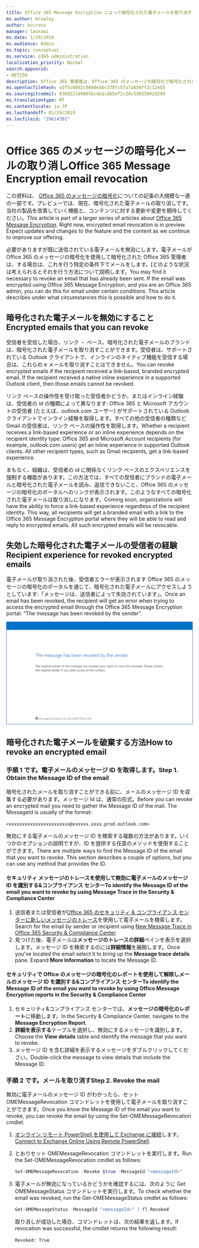 ```yaml
---
title: Office 365 Message Encryption によって暗号化された電子メールを取り消す
ms.author: krowley
author: kccross
manager: laurawi
ms.date: 1/29/2019
ms.audience: Admin
ms.topic: conceptual
ms.service: o365-administration
localization_priority: Normal
search.appverid:
- MET150
description: Office 365 管理者は、Office 365 のメッセージの暗号化で暗号化された電子メールの一部を取り消すことができます。
ms.openlocfilehash: a3f5c08d2c8660e56c378fc5fa7a850ff2c12eb5
ms.sourcegitcommit: 03b9221d9885bcde1cdb5df2c2dc5d835802d299
ms.translationtype: MT
ms.contentlocale: ja-JP
ms.lasthandoff: 01/29/2019
ms.locfileid: "29614391"
---
```

# <a name="office-365-message-encryption-email-revocation"></a><span data-ttu-id="c27f0-103">Office 365 のメッセージの暗号化メールの取り消し</span><span class="sxs-lookup"><span data-stu-id="c27f0-103">Office 365 Message Encryption email revocation</span></span>

<span data-ttu-id="c27f0-p101">この資料は、 [Office 365 のメッセージの暗号化](ome.md)についての記事の大規模な一連の一部です。プレビューでは、現在、暗号化された電子メールの取り消しです。当社の製品を改善していく機能と、コンテンツに対する更新や変更を期待してください。</span><span class="sxs-lookup"><span data-stu-id="c27f0-p101">This article is part of a larger series of articles about [Office 365 Message Encryption](ome.md). Right now, encrypted email revocation is in preview. Expect updates and changes to the feature and the content as we continue to improve our offering.</span></span>

<span data-ttu-id="c27f0-p102">必要がありますが既に送信されている電子メールを無効にします。電子メールが Office 365 のメッセージの暗号化を使用して暗号化された Office 365 管理者は、する場合は、これを行う特定の条件下でメールをします。[どのような状況は考えられるとそれを行う方法について説明します。</span><span class="sxs-lookup"><span data-stu-id="c27f0-p102">You may find it necessary to revoke an email that has already been sent. If the email was encrypted using Office 365 Message Encryption, and you are an Office 365 admin, you can do this for email under certain conditions. This article describes under what circumstances this is possible and how to do it.</span></span>
  
## <a name="encrypted-emails-that-you-can-revoke"></a><span data-ttu-id="c27f0-110">暗号化された電子メールを無効にすること</span><span class="sxs-lookup"><span data-stu-id="c27f0-110">Encrypted emails that you can revoke</span></span>

<span data-ttu-id="c27f0-p103">受信者を受信した場合、リンク ・ ベース、暗号化された電子メールのブランドは、暗号化された電子メールを取り消すことができます。受信者は、サポートされている Outlook クライアントで、インラインのネイティブ機能を受信する場合は、これらの e メールを取り消すことはできません。</span><span class="sxs-lookup"><span data-stu-id="c27f0-p103">You can revoke encrypted emails if the recipient received a link-based, branded encrypted email. If the recipient received a native inline experience in a supported Outlook client, then those emails cannot be revoked.</span></span>

<span data-ttu-id="c27f0-p104">リンク ベースの操作性を受け取った受信者かどうか、またはインライン経験は、受信者の id の種類によって異なります: Office 365 と Microsoft アカウントの受信者 (たとえば、outlook.com ユーザー) がサポートされている Outlook クライアントでインライン経験を取得します。すべての他の受信者の種類など Gmail の受信者は、リンク ベースの操作性を取得します。</span><span class="sxs-lookup"><span data-stu-id="c27f0-p104">Whether a recipient receives a link-based experience or an inline experience depends on the recipient identity type: Office 365 and Microsoft Account recipients (for example, outlook.com users) get an inline experience in supported Outlook clients. All other recipient types, such as Gmail recipients, get a link-based experience.</span></span>

<span data-ttu-id="c27f0-p105">まもなく、組織は、受信者の id に関係なくリンク ベースのエクスペリエンスを強制する機能があります。この方法では、すべての受信者にブランドの電子メールと暗号化された電子メールを読み、返信できないこと、Office 365 のメッセージの暗号化のポータルへのリンクが表示されます。このようなすべての暗号化された電子メールは取り消しになります。</span><span class="sxs-lookup"><span data-stu-id="c27f0-p105">Coming soon, organizations will have the ability to force a link-based experience regardless of the recipient identity. This way, all recipients will get a branded email with a link to the Office 365 Message Encryption portal where they will be able to read and reply to encrypted emails. All such encrypted emails will be revocable.</span></span>
  
## <a name="recipient-experience-for-revoked-encrypted-emails"></a><span data-ttu-id="c27f0-118">失効した暗号化された電子メールの受信者の経験</span><span class="sxs-lookup"><span data-stu-id="c27f0-118">Recipient experience for revoked encrypted emails</span></span>

<span data-ttu-id="c27f0-119">電子メールが取り消された後、受信者エラーが表示されます Office 365 のメッセージの暗号化のポータルを通じて、暗号化された電子メールにアクセスしようとしています:「メッセージは、送信者によって失効されています」。</span><span class="sxs-lookup"><span data-stu-id="c27f0-119">Once an email has been revoked, the recipient will get an error when trying to access the encrypted email through the Office 365 Message Encryption portal: “The message has been revoked by the sender”.</span></span>

![失効した暗号化された電子メールを表示するスクリーン ショットです。](media/revoked-encrypted-email.png)

## <a name="how-to-revoke-an-encrypted-email"></a><span data-ttu-id="c27f0-121">暗号化された電子メールを破棄する方法</span><span class="sxs-lookup"><span data-stu-id="c27f0-121">How to revoke an encrypted email</span></span>

### <a name="step-1-obtain-the-message-id-of-the-email"></a><span data-ttu-id="c27f0-p106">手順 1 です。電子メールのメッセージ ID を取得します。</span><span class="sxs-lookup"><span data-stu-id="c27f0-p106">Step 1. Obtain the Message ID of the email</span></span>

<span data-ttu-id="c27f0-p107">暗号化されたメールを取り消すことができる前に、メールのメッセージ ID を収集する必要があります。メッセージ Id は、通常の形式。</span><span class="sxs-lookup"><span data-stu-id="c27f0-p107">Before you can revoke an encrypted mail you need to gather the Message ID of the mail. The MessageId is usually of the format:</span></span>

`<xxxxxxxxxxxxxxxxxxxxxxx@xxxxxx.xxxx.prod.outlook.com>`  

<span data-ttu-id="c27f0-p108">無効にする電子メールのメッセージ ID を検索する複数の方法があります。いくつかのオプションの説明ですが、ID を提供する任意のメソッドを使用することができます。</span><span class="sxs-lookup"><span data-stu-id="c27f0-p108">There are multiple ways to find the Message ID of the email that you want to revoke. This section describes a couple of options, but you can use any method that provides the ID.</span></span>

#### <a name="to-identify-the-message-id-of-the-email-you-want-to-revoke-by-using-message-trace-in-the-security-amp-compliance-center"></a><span data-ttu-id="c27f0-128">セキュリティ メッセージのトレースを使用して無効に電子メールのメッセージ ID を識別する&amp;コンプライアンス センター</span><span class="sxs-lookup"><span data-stu-id="c27f0-128">To identify the Message ID of the email you want to revoke by using Message Trace in the Security &amp; Compliance Center</span></span>

1. <span data-ttu-id="c27f0-129">送信者または受信者が[Office 365 のセキュリティ & コンプライアンス センターに新しいメッセージのトレース](https://blogs.technet.microsoft.com/exchange/2018/05/02/new-message-trace-in-office-365-security-compliance-center/)を使用して電子メールを検索します。</span><span class="sxs-lookup"><span data-stu-id="c27f0-129">Search for the email by sender or recipient using [New Message Trace in Office 365 Security & Compliance Center](https://blogs.technet.microsoft.com/exchange/2018/05/02/new-message-trace-in-office-365-security-compliance-center/).</span></span>
2. <span data-ttu-id="c27f0-p109">見つけた後、電子メールは**メッセージのトレースの詳細**ペインを表示を選択します。メッセージ ID を検索するのには**詳細情報**を展開します。</span><span class="sxs-lookup"><span data-stu-id="c27f0-p109">Once you've located the email select it to bring up the **Message trace details** pane. Expand **More Information** to locate the Message ID.</span></span>

#### <a name="to-identify-the-message-id-of-the-email-you-want-to-revoke-by-using-office-message-encryption-reports-in-the-security-amp-compliance-center"></a><span data-ttu-id="c27f0-132">セキュリティで Office のメッセージの暗号化のレポートを使用して解除しメールのメッセージ ID を識別する&amp;コンプライアンス センター</span><span class="sxs-lookup"><span data-stu-id="c27f0-132">To identify the Message ID of the email you want to revoke by using Office Message Encryption reports in the Security &amp; Compliance Center</span></span>

1. <span data-ttu-id="c27f0-133">セキュリティ&amp;コンプライアンス センターでは、**メッセージの暗号化のレポート**に移動します。</span><span class="sxs-lookup"><span data-stu-id="c27f0-133">In the Security &amp; Compliance Center, navigate to the **Message Encryption Report**.</span></span>
2. <span data-ttu-id="c27f0-134">**詳細を表示する**テーブルを選択し、無効にするメッセージを識別します。</span><span class="sxs-lookup"><span data-stu-id="c27f0-134">Choose the **View details** table and identify the message that you want to revoke.</span></span>
3. <span data-ttu-id="c27f0-135">メッセージ ID を含む詳細を表示するメッセージをダブルクリックしてください。</span><span class="sxs-lookup"><span data-stu-id="c27f0-135">Double-click the message to view details that include the Message ID.</span></span>

### <a name="step-2-revoke-the-mail"></a><span data-ttu-id="c27f0-p110">手順 2 です。メールを取り消す</span><span class="sxs-lookup"><span data-stu-id="c27f0-p110">Step 2. Revoke the mail</span></span>  

<span data-ttu-id="c27f0-138">無効に電子メールのメッセージ ID がわかったら、セット OMEMessageRevocation コマンドレットを使用して電子メールを取り消すことができます。</span><span class="sxs-lookup"><span data-stu-id="c27f0-138">Once you know the Message ID of the email you want to revoke, you can revoke the email by using the Set-OMEMessageRevocation cmdlet.</span></span>

1. <span data-ttu-id="c27f0-139">[オンライン リモート PowerShell を使用して Exchange に接続](https://docs.microsoft.com/powershell/exchange/exchange-online/connect-to-exchange-online-powershell/connect-to-exchange-online-powershell?view=exchange-ps)します。</span><span class="sxs-lookup"><span data-stu-id="c27f0-139">[Connect to Exchange Online Using Remote PowerShell](https://docs.microsoft.com/powershell/exchange/exchange-online/connect-to-exchange-online-powershell/connect-to-exchange-online-powershell?view=exchange-ps).</span></span>

2. <span data-ttu-id="c27f0-140">とおりセット OMEMessageRevocation コマンドレットを実行します。</span><span class="sxs-lookup"><span data-stu-id="c27f0-140">Run the Set-OMEMessageRevocation cmdlet as follows:</span></span>

    ```powershell
    Set-OMEMessageRevocation -Revoke $true -MessageId "<messageId>"
    ```  

3. <span data-ttu-id="c27f0-141">電子メールが無効になっているかどうかを確認するには、次のように Get OMEMessageStatus コマンドレットを実行します。</span><span class="sxs-lookup"><span data-stu-id="c27f0-141">To check whether the email was revoked, run the Get-OMEMessageStatus cmdlet as follows:</span></span>

    ```powershell
    Get-OMEMessageStatus -MessageId "<messageId>" | fl Revoked
    ```  
    <span data-ttu-id="c27f0-142">取り消しが成功した場合、コマンドレットは、次の結果を返します。</span><span class="sxs-lookup"><span data-stu-id="c27f0-142">If revocation was successful, the cmdlet returns the following result:</span></span>  

    `Revoked: True`
